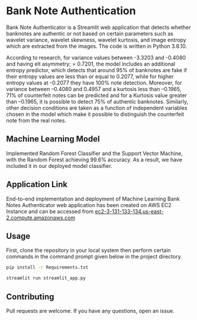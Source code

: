 # Bank Note Authentication

Bank Note Authenticator is a Streamlit web application that detects whether banknotes are authentic or not based on certain parameters such as wavelet variance, wavelet skewness, wavelet kurtosis, and image entropy which are extracted from the images. The code is written in Python 3.8.10.

According to research, for variance values ​​between -3.3203 and -0.4080 and having elt asymmetry; = 0.7201, the model includes an additional entropy predictor, which detects that around 95% of banknotes are fake if their entropy values ​​are less than or equal to 0.2077, while for higher entropy values at -0.2077 they have 100% note detection. Moreover, for variance between –0.4080 and 0.4957 and a kurtosis less than –0.1965, 71% of counterfeit notes can be predicted and for a Kurtosis value greater than –0.1965, it is possible to detect 75% of authentic banknotes. Similarly, other decision conditions are taken as a function of independent variables chosen in the model which make it possible to distinguish the counterfeit note from the real notes.

## Machine Learning Model
Implemented Random Forest Classifier and the Support Vector Machine, with the Random Forest achieving 99.6% accuracy. As a result, we have included it in our deployed model classifier.
## Application Link

End-to-end implementation and deployment of Machine Learning Bank Notes Authenticator web application has been created on AWS EC2 Instance and can be accessed from [ec2-3-131-133-134.us-east-2.compute.amazonaws.com](http://3.131.133.134:8501/)




## Usage
First, clone the repository in your local system then perform certain commands in the command prompt given below in the project directory.

```bash
pip install -r Requirements.txt
```
```bash
streamlit run streamlit_app.py
```



## Contributing
Pull requests are welcome. 
If you have any questions, open an issue.
